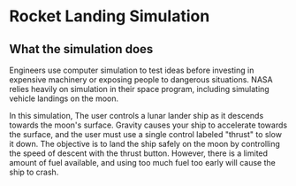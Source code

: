 # Rocket Landing Simulation

## What the simulation does

Engineers use computer simulation to test ideas before investing in expensive machinery or exposing people to dangerous situations. NASA relies heavily on simulation in their space program, including simulating vehicle landings on the moon. 

In this simulation, The user controls a lunar lander ship as it descends towards the moon's surface. Gravity causes your ship to accelerate towards the surface, and the user must use a single control labeled "thrust" to slow it down. The objective is to land the ship safely on the moon by controlling the speed of descent with the thrust button. However, there is a limited amount of fuel available, and using too much fuel too early will cause the ship to crash.
